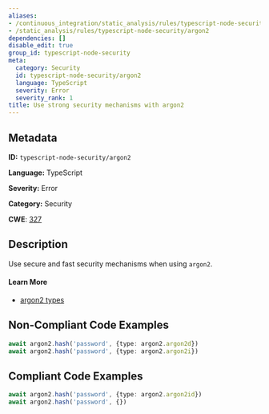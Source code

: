 ```yaml
---
aliases:
- /continuous_integration/static_analysis/rules/typescript-node-security/argon2
- /static_analysis/rules/typescript-node-security/argon2
dependencies: []
disable_edit: true
group_id: typescript-node-security
meta:
  category: Security
  id: typescript-node-security/argon2
  language: TypeScript
  severity: Error
  severity_rank: 1
title: Use strong security mechanisms with argon2
---
```

<!--  SOURCED FROM https://github.com/DataDog/datadog-static-analyzer-rule-docs -->


## Metadata
**ID:** `typescript-node-security/argon2`

**Language:** TypeScript

**Severity:** Error

**Category:** Security

**CWE**: [327](https://cwe.mitre.org/data/definitions/327.html)

## Description
Use secure and fast security mechanisms when using `argon2`.

#### Learn More

 - [argon2 types](https://github.com/ranisalt/node-argon2/wiki/Options#type)

## Non-Compliant Code Examples
```typescript
await argon2.hash('password', {type: argon2.argon2d})
await argon2.hash('password', {type: argon2.argon2i})
```

## Compliant Code Examples
```typescript
await argon2.hash('password', {type: argon2.argon2id})
await argon2.hash('password', {})
```
